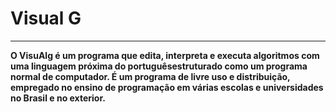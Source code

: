 <h1><Strong > Visual G<Strong></h1>
 <hr>
 <p>O VisuAlg é um programa que edita, interpreta e executa algoritmos com uma linguagem próxima do portuguêsestruturado como um programa normal de computador. É um programa de livre uso e distribuição, empregado no ensino de programação em várias escolas e universidades no Brasil e no exterior.<p> 
